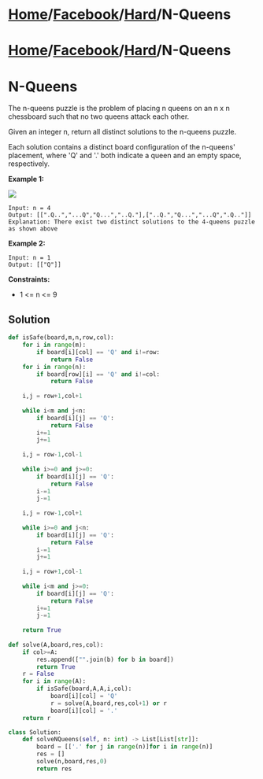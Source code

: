 # [Home](./../../..)/[Facebook](./../..)/[Hard](./..)/N-Queens
# [Home](./../../..)/[Facebook](./../..)/[Hard](./..)/N-Queens
<h1>N-Queens</h1>

<p>
The n-queens puzzle is the problem of placing n queens on an n x n chessboard such that no two queens attack each other.

Given an integer n, return all distinct solutions to the n-queens puzzle.

Each solution contains a distinct board configuration of the n-queens' placement, where 'Q' and '.' both indicate a queen and an empty space, respectively.

</p>

<b>Example 1:</b>

<img src="https://assets.leetcode.com/uploads/2020/11/13/queens.jpg">

    Input: n = 4
    Output: [[".Q..","...Q","Q...","..Q."],["..Q.","Q...","...Q",".Q.."]]
    Explanation: There exist two distinct solutions to the 4-queens puzzle as shown above
    
<b>Example 2:</b>

    Input: n = 1
    Output: [["Q"]]

<b>Constraints:</b>

- 1 <= n <= 9

<h2>Solution</h2>

```python
def isSafe(board,m,n,row,col):
    for i in range(m):
        if board[i][col] == 'Q' and i!=row:
            return False
    for i in range(n):
        if board[row][i] == 'Q' and i!=col:
            return False
    
    i,j = row+1,col+1
    
    while i<m and j<n:
        if board[i][j] == 'Q':
            return False
        i+=1
        j+=1
        
    i,j = row-1,col-1
    
    while i>=0 and j>=0:
        if board[i][j] == 'Q':
            return False
        i-=1
        j-=1
    
    i,j = row-1,col+1
    
    while i>=0 and j<n:
        if board[i][j] == 'Q':
            return False
        i-=1
        j+=1
        
    i,j = row+1,col-1
    
    while i<m and j>=0:
        if board[i][j] == 'Q':
            return False
        i+=1
        j-=1
            
    return True
    
def solve(A,board,res,col):
    if col>=A:
        res.append(["".join(b) for b in board])
        return True
    r = False
    for i in range(A):
        if isSafe(board,A,A,i,col):
            board[i][col] = 'Q'
            r = solve(A,board,res,col+1) or r
            board[i][col] = '.'
    return r

class Solution:
    def solveNQueens(self, n: int) -> List[List[str]]:
        board = [['.' for j in range(n)]for i in range(n)]
        res = []
        solve(n,board,res,0)
        return res
```
